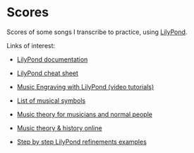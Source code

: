 # Scores

Scores of some songs I transcribe to practice, using [LilyPond](http://www.lilypond.org/).

Links of interest:

* [LilyPond documentation](http://lilypond.org/manuals.html)

* [LilyPond cheat sheet](http://lilypond.org/doc/v2.16/Documentation/notation/cheat-sheet)

* [Music Engraving with LilyPond (video tutorials)](http://www.youtube.com/playlist?list=PLHi8BvxILUV7hsUjn_Az5filU1TsNzq2R)

* [List of musical symbols](http://en.wikipedia.org/wiki/List_of_musical_symbols)

* [Music theory for musicians and normal people](http://academic.udayton.edu/tobyrush/theorypages/)

* [Music theory & history online](http://www.dolmetsch.com/theoryintro.htm)

* [Step by step LilyPond refinements examples](https://github.com/janek-warchol/eja-mater-demonstration)
